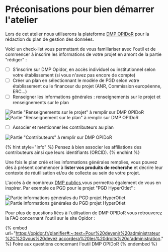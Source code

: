 # Préconisations pour bien démarrer l'atelier

Lors de cet atelier nous utiliserons la plateforme [DMP OPIDoR](https://dmp.opidor.fr) pour la rédaction du plan de gestion des données.&#x20;

Voici un check-list vous permettant de vous familiariser avec l'outil et de commencer à inscrire les informations de votre projet en amont de la partie "rédiger" :&#x20;

* [ ] S'inscrire sur DMP Opidor, en accès individuel ou institutionnel selon votre établissement (si vous n'avez pas encore de compte)
* [ ] Créer un plan en sélectionnant le modèle de PGD selon votre établissement ou le financeur du projet (ANR, Commission européenne, ERC…)
* [ ] Renseigner les informations générales : renseignements sur le projet et renseignements sur le plan

![Partie "Renseignements sur le projet" à remplir sur DMP OPIDoR](<.gitbook/assets/Capture d’écran 2022-04-20 à 10.34.04.png>) ![Partie "Renseignement sur le plan" à remplir sur DMP OPIDoR](<.gitbook/assets/Capture d’écran 2022-04-20 à 10.34.18.png>)

* [ ] Associer et mentionner les contributeurs au plan

![Partie "Contributeurs" à remplir sur DMP OPIDoR](<.gitbook/assets/Capture d’écran 2022-04-20 à 10.36.18.png>)

{% hint style="info" %}
Pensez à bien associer les affiliations des contributeurs ainsi que leurs identifiants (ORCID).
{% endhint %}

Une fois le plan créé et les informations générales remplies, vous pouvez dès à présent commencer à **lister vos produits de recherche** et décrire leur contexte de réutilisation et/ou de collecte au sein de votre projet.&#x20;

L'accès à de nombreux [DMP publics ](https://dmp.opidor.fr/public\_plans)vous permettra également de vous en inspirer. Par exemple ce PGD pour le projet "PGD HyperOtlet" :&#x20;

![Partie informations générales du PGD projet HyperOtlet](<.gitbook/assets/Capture d’écran 2022-04-20 à 10.52.04.png>) ![Partie informations générales du PGD projet HyperOtlet](<.gitbook/assets/Capture d’écran 2022-04-20 à 10.50.43.png>)

Pour plus de questions liées à l'utilisation de DMP OPIDoR vous retrouverez la FAQ concernant l'outil sur le site Opidor :&#x20;

{% embed url="https://opidor.fr/planifier#:~:text=Pour%20devenir%20administrateur%2C%20vous%20devez,accordera%20les%20droits%20d'administration." %}
Foire aux questions concernant l'outil DMP OPIDoR
{% endembed %}



